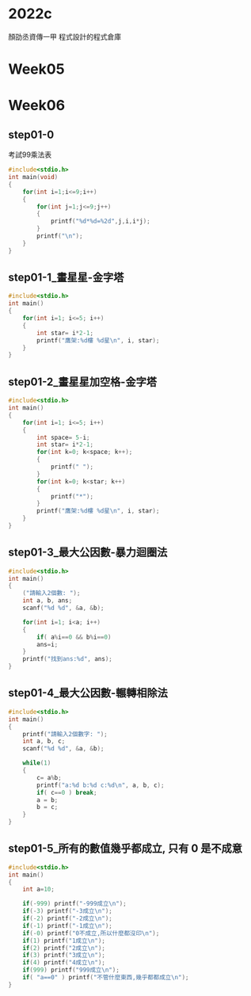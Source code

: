 # 2022c
顏劭丞資傳一甲 程式設計的程式倉庫

# Week05

# Week06
## step01-0
考試99乘法表
```cpp
#include<stdio.h>
int main(void)
{
	for(int i=1;i<=9;i++)
	{
		for(int j=1;j<=9;j++)
		{
			printf("%d*%d=%2d",j,i,i*j);
		}
		printf("\n");
	}
}

```

## step01-1_畫星星-金字塔

```cpp
#include<stdio.h>
int main()
{
    for(int i=1; i<=5; i++)
    {
        int star= i*2-1;
        printf("鷹架:%d樓 %d星\n", i, star);
    }
}

```

## step01-2_畫星星加空格-金字塔
```cpp
#include<stdio.h>
int main()
{
    for(int i=1; i<=5; i++)
    {
        int space= 5-i;
        int star= i*2-1;
        for(int k=0; k<space; k++);
        {
            printf(" ");
        }
        for(int k=0; k<star; k++)
        {
            printf("*");
        }
        printf("鷹架:%d樓 %d星\n", i, star);
    }
}

```

## step01-3_最大公因數-暴力迴圈法
```cpp
#include<stdio.h>
int main()
{
    ("請輸入2個數: ");
    int a, b, ans;
    scanf("%d %d", &a, &b);

    for(int i=1; i<a; i++)
    {
        if( a%i==0 && b%i==0)
        ans=i;
    }
    printf("找到ans:%d", ans);
}

```

## step01-4_最大公因數-輾轉相除法
```cpp
#include<stdio.h>
int main()
{
    printf("請輸入2個數字: ");
    int a, b, c;
    scanf("%d %d", &a, &b);

    while(1)
    {
        c= a%b;
        printf("a:%d b:%d c:%d\n", a, b, c);
        if( c==0 ) break;
        a = b;
        b = c;
    }
}

```

## step01-5_所有的數值幾乎都成立, 只有 0 是不成意
```cpp
#include<stdio.h>
int main()
{
    int a=10;

    if(-999) printf("-999成立\n");
    if(-3) printf("-3成立\n");
    if(-2) printf("-2成立\n");
    if(-1) printf("-1成立\n");
    if(-0) printf("0不成立,所以什麼都沒印\n");
    if(1) printf("1成立\n");
    if(2) printf("2成立\n");
    if(3) printf("3成立\n");
    if(4) printf("4成立\n");
    if(999) printf("999成立\n");
    if( "a==0" ) printf("不管什麼東西,幾乎都都成立\n");
}

```
